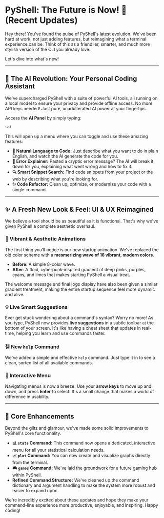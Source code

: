 # PyShell: The Future is Now! 🚀 (Recent Updates)

Hey there! You've found the pulse of PyShell's latest evolution. We've been hard at work, not just adding features, but reimagining what a terminal experience can be. Think of this as a friendlier, smarter, and much more stylish version of the CLI you already love.

Let's dive into what's new!

---

## 🤖 The AI Revolution: Your Personal Coding Assistant

We've supercharged PyShell with a suite of powerful AI tools, all running on a local model to ensure your privacy and provide offline access. No more API keys needed! Just pure, unadulterated AI power at your fingertips.

Access the **AI Panel** by simply typing:
```sh
~ai
```

This will open up a menu where you can toggle and use these amazing features:

*   **🤖 Natural Language to Code:** Just describe what you want to do in plain English, and watch the AI generate the code for you.
*   **🐞 Error Explainer:** Pasted a cryptic error message? The AI will break it down for you, explaining what went wrong and how to fix it.
*   **🔍 Smart Snippet Search:** Find code snippets from your project or the web by describing what you're looking for.
*   **✨ Code Refactor:** Clean up, optimize, or modernize your code with a single command.

---

## ✨ A Fresh New Look & Feel: UI & UX Reimagined

We believe a tool should be as beautiful as it is functional. That's why we've given PyShell a complete aesthetic overhaul.

### 🎨 **Vibrant & Aesthetic Animations**

The first thing you'll notice is our new startup animation. We've replaced the old color scheme with a **mesmerizing wave of 16 vibrant, modern colors**.

-   **Before**: A simple 8-color wave.
-   **After**: A fluid, cyberpunk-inspired gradient of deep pinks, purples, cyans, and limes that makes starting PyShell a visual treat.

The welcome message and final logo display have also been given a similar gradient treatment, making the entire startup sequence feel more dynamic and alive.

### 💡 **Live Smart Suggestions**

Ever get stuck wondering about a command's syntax? Worry no more! As you type, PyShell now provides **live suggestions** in a subtle toolbar at the bottom of your screen. It's like having a cheat sheet that updates in real-time, helping you learn and use commands faster.

### 헬 **New `help` Command**

We've added a simple and effective `help` command. Just type it in to see a clean, sorted list of all available commands.

### 🧭 **Interactive Menu**

Navigating menus is now a breeze. Use your **arrow keys** to move up and down, and press **Enter** to select. It's a small change that makes a world of difference in usability.

---

## 🔧 Core Enhancements

Beyond the glitz and glamour, we've made some solid improvements to PyShell's core functionality.

*   **📊 `stats` Command:** This command now opens a dedicated, interactive menu for all your statistical calculation needs.
*   **📈 `plot` Command:** You can now create and visualize graphs directly from the terminal.
*   **🎮 `games` Command:** We've laid the groundwork for a future gaming hub within PyShell.
*   **Refined Command Structure:** We've cleaned up the command dictionary and argument handling to make the system more robust and easier to expand upon.

We're incredibly excited about these updates and hope they make your command-line experience more productive, enjoyable, and inspiring. Happy coding! 
